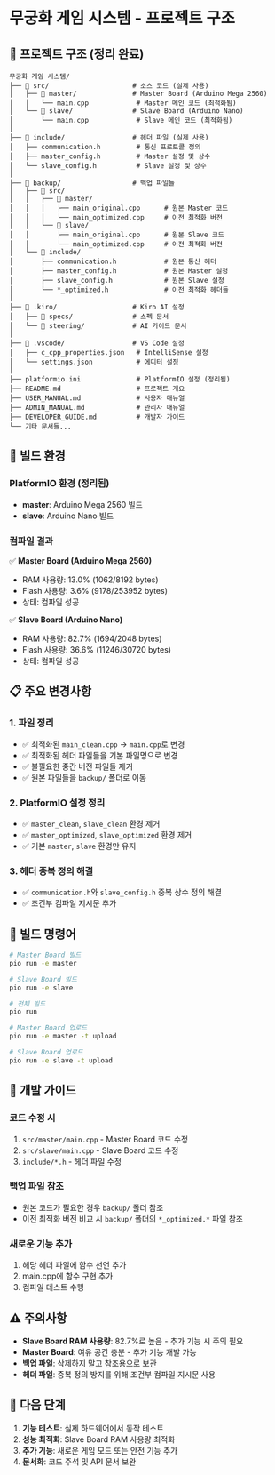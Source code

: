 # 무궁화 게임 시스템 - 프로젝트 구조

## 📁 프로젝트 구조 (정리 완료)

```
무궁화 게임 시스템/
├── 📁 src/                     # 소스 코드 (실제 사용)
│   ├── 📁 master/              # Master Board (Arduino Mega 2560)
│   │   └── main.cpp            # Master 메인 코드 (최적화됨)
│   └── 📁 slave/               # Slave Board (Arduino Nano)
│       └── main.cpp            # Slave 메인 코드 (최적화됨)
│
├── 📁 include/                 # 헤더 파일 (실제 사용)
│   ├── communication.h         # 통신 프로토콜 정의
│   ├── master_config.h         # Master 설정 및 상수
│   └── slave_config.h          # Slave 설정 및 상수
│
├── 📁 backup/                  # 백업 파일들
│   ├── 📁 src/
│   │   ├── 📁 master/
│   │   │   ├── main_original.cpp      # 원본 Master 코드
│   │   │   └── main_optimized.cpp     # 이전 최적화 버전
│   │   └── 📁 slave/
│   │       ├── main_original.cpp      # 원본 Slave 코드
│   │       └── main_optimized.cpp     # 이전 최적화 버전
│   └── 📁 include/
│       ├── communication.h            # 원본 통신 헤더
│       ├── master_config.h            # 원본 Master 설정
│       ├── slave_config.h             # 원본 Slave 설정
│       └── *_optimized.h              # 이전 최적화 헤더들
│
├── 📁 .kiro/                   # Kiro AI 설정
│   ├── 📁 specs/               # 스펙 문서
│   └── 📁 steering/            # AI 가이드 문서
│
├── 📁 .vscode/                 # VS Code 설정
│   ├── c_cpp_properties.json   # IntelliSense 설정
│   └── settings.json           # 에디터 설정
│
├── platformio.ini              # PlatformIO 설정 (정리됨)
├── README.md                   # 프로젝트 개요
├── USER_MANUAL.md              # 사용자 매뉴얼
├── ADMIN_MANUAL.md             # 관리자 매뉴얼
├── DEVELOPER_GUIDE.md          # 개발자 가이드
└── 기타 문서들...
```

## 🔧 빌드 환경

### PlatformIO 환경 (정리됨)
- **master**: Arduino Mega 2560 빌드
- **slave**: Arduino Nano 빌드

### 컴파일 결과
✅ **Master Board (Arduino Mega 2560)**
- RAM 사용량: 13.0% (1062/8192 bytes)
- Flash 사용량: 3.6% (9178/253952 bytes)
- 상태: 컴파일 성공

✅ **Slave Board (Arduino Nano)**
- RAM 사용량: 82.7% (1694/2048 bytes)
- Flash 사용량: 36.6% (11246/30720 bytes)
- 상태: 컴파일 성공

## 📋 주요 변경사항

### 1. 파일 정리
- ✅ 최적화된 `main_clean.cpp` → `main.cpp`로 변경
- ✅ 최적화된 헤더 파일들을 기본 파일명으로 변경
- ✅ 불필요한 중간 버전 파일들 제거
- ✅ 원본 파일들을 `backup/` 폴더로 이동

### 2. PlatformIO 설정 정리
- ✅ `master_clean`, `slave_clean` 환경 제거
- ✅ `master_optimized`, `slave_optimized` 환경 제거
- ✅ 기본 `master`, `slave` 환경만 유지

### 3. 헤더 중복 정의 해결
- ✅ `communication.h`와 `slave_config.h` 중복 상수 정의 해결
- ✅ 조건부 컴파일 지시문 추가

## 🚀 빌드 명령어

```bash
# Master Board 빌드
pio run -e master

# Slave Board 빌드
pio run -e slave

# 전체 빌드
pio run

# Master Board 업로드
pio run -e master -t upload

# Slave Board 업로드
pio run -e slave -t upload
```

## 📝 개발 가이드

### 코드 수정 시
1. `src/master/main.cpp` - Master Board 코드 수정
2. `src/slave/main.cpp` - Slave Board 코드 수정
3. `include/*.h` - 헤더 파일 수정

### 백업 파일 참조
- 원본 코드가 필요한 경우 `backup/` 폴더 참조
- 이전 최적화 버전 비교 시 `backup/` 폴더의 `*_optimized.*` 파일 참조

### 새로운 기능 추가
1. 해당 헤더 파일에 함수 선언 추가
2. main.cpp에 함수 구현 추가
3. 컴파일 테스트 수행

## ⚠️ 주의사항

- **Slave Board RAM 사용량**: 82.7%로 높음 - 추가 기능 시 주의 필요
- **Master Board**: 여유 공간 충분 - 추가 기능 개발 가능
- **백업 파일**: 삭제하지 말고 참조용으로 보관
- **헤더 파일**: 중복 정의 방지를 위해 조건부 컴파일 지시문 사용

## 🎯 다음 단계

1. **기능 테스트**: 실제 하드웨어에서 동작 테스트
2. **성능 최적화**: Slave Board RAM 사용량 최적화
3. **추가 기능**: 새로운 게임 모드 또는 안전 기능 추가
4. **문서화**: 코드 주석 및 API 문서 보완